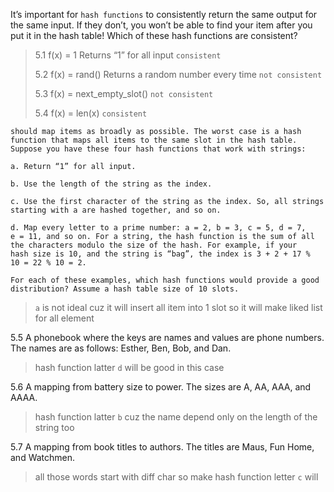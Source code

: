 It’s important for `hash functions` to consistently return the same output
for the same input. If they don’t, you won’t be able to find your item
after you put it in the hash table!
Which of these hash functions are consistent?

>5.1 f(x) = 1 Returns “1” for all input `consistent`
> 
>5.2 f(x) = rand() Returns a random number every time `not consistent`
> 
> 5.3 f(x) = next_empty_slot() `not consistent`
> 
> 5.4 f(x) = len(x) `consistent`

```It’s important for hash functions to have a good distribution. They
should map items as broadly as possible. The worst case is a hash
function that maps all items to the same slot in the hash table.
Suppose you have these four hash functions that work with strings:

a. Return “1” for all input.

b. Use the length of the string as the index.

c. Use the first character of the string as the index. So, all strings
starting with a are hashed together, and so on.

d. Map every letter to a prime number: a = 2, b = 3, c = 5, d = 7,
e = 11, and so on. For a string, the hash function is the sum of all
the characters modulo the size of the hash. For example, if your
hash size is 10, and the string is “bag”, the index is 3 + 2 + 17 %
10 = 22 % 10 = 2.

For each of these examples, which hash functions would provide a good
distribution? Assume a hash table size of 10 slots.
```

>`a` is not ideal cuz it will insert all item into 1 slot so it will make liked list for all element


5.5 A phonebook where the keys are names and values are phone
numbers. The names are as follows: Esther, Ben, Bob, and Dan.
>hash function latter `d` will be good in this case

5.6 A mapping from battery size to power. The sizes are A, AA, AAA,
and AAAA.

>hash function latter `b` cuz the name depend only on the length of the string too 

5.7 A mapping from book titles to authors. The titles are Maus, Fun
Home, and Watchmen.

>all those words start with diff char so make hash function letter  `c` will  
